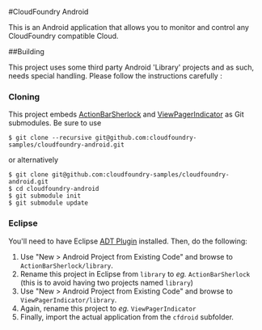 #CloudFoundry Android

This is an Android application that allows you to monitor and control any CloudFoundry compatible Cloud.

##Building

This project uses some third party Android 'Library' projects and as such, needs special handling.
Please follow the instructions carefully :

### Cloning ###
This project embeds [ActionBarSherlock][abs] and [ViewPagerIndicator][vpi] as Git submodules. Be sure to use

    $ git clone --recursive git@github.com:cloudfoundry-samples/cloudfoundry-android.git
or alternatively

    $ git clone git@github.com:cloudfoundry-samples/cloudfoundry-android.git
    $ cd cloudfoundry-android
    $ git submodule init
    $ git submodule update
### Eclipse ###
You'll need to have Eclipse [ADT Plugin][adt] installed. Then, do the following:

1. Use "New > Android Project from Existing Code" and browse to `ActionBarSherlock/library`.
2. Rename this project in Eclipse from `library` to _eg._ `ActionBarSherlock` (this is to avoid having two projects named `library`)
3. Use "New > Android Project from Existing Code" and browse to `ViewPagerIndicator/library`.
4. Again, rename this project to _eg._ `ViewPagerIndicator`
5. Finally, import the actual application from the `cfdroid` subfolder.

[abs]: https://github.com/JakeWharton/ActionBarSherlock 
[vpi]: https://github.com/JakeWharton/Android-ViewPagerIndicator
[adt]: http://developer.android.com/tools/sdk/eclipse-adt.html
